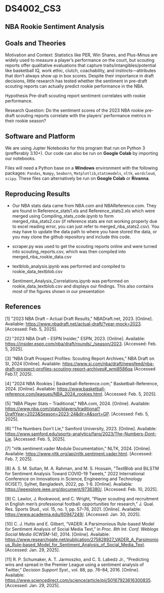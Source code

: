 # DS4002_CS3

## NBA Rookie Sentiment Analysis 

## Goals and Theories

Motivation and Context: 
Statistics like PER, Win Shares, and Plus-Minus are widely used to measure a player’s performance on the court, but scouting reports offer qualitative evaluations that capture traits/intangibles/potential like basketball IQ, work ethic, clutch, coachability,  and instincts—attributes that don’t always show up in box scores. Despite their importance in draft decisions, little research has tested whether the sentiment in pre-draft scouting reports can actually predict rookie performance in the NBA.

Hypothesis
Pre-draft scouting report sentiment correlates with rookie performance.

Research Question: 
Do the sentiment scores of the 2023 NBA rookie pre-draft scouting reports correlate with the players’ performance metrics in their rookie season?

## Software and Platform

We are using Jupter Notebooks for this program that run on Python 3 (prefferably 3.10+). Our code can also be run on **Google Colab** by importing our notebooks.

Files will need a Python base on a **Windows** environment with the following packages: `Pandas`, `Numpy`, `Seaborn`, `Matplotlib`,`statsmodels`, `nltk`, `wordcloud`, `scipy`. These files can alternatively be run on **Google Colab** or **Rivanna**. 

## Reproducing Results

- Our NBA stats data came from NBA.com and NBAReference.com. They are found in Reference_stats1.xls and Reference_stats2.xls which were merged using Compiling_stats_code.ipynb to form merged_nba_stats2.csv (if reference stats are not working properly due to excel reading error, you can just refer to merged_nba_stats2.csv). You may have to update the data path to where you have stored the data, or you may clone the github repository and include this code.

- scraper.py was used to get the scouting reports online and were turned into scouting_reports.csv, which was then compiled into merged_nba_rookie_data.csv

- textblob_analysis.ipynb was performed and compiled to rookie_data_textblob.csv

- Sentiment_Analysis_Correlations.ipynb was performed on rookie_data_textblob.csv and displays our findings. This also contains most of the figures shown in our presentation

## References

 [1] "2023 NBA Draft – Actual Draft Results," NBADraft.net, 2023. [Online]. Available: https://www.nbadraft.net/actual-draft/?year-mock=2023. [Accessed: Feb. 5, 2025].
 
 [2] "2023 NBA Draft – ESPN Insider," ESPN, 2023. [Online]. Available: https://insider.espn.com/nba/draft/rounds/_/season/2023. [Accessed: Feb. 5, 2025].
 
 [3] “NBA Draft Prospect Profiles: Scouting Report Archives,” NBA Draft on SI, 2024 [Online]. Available:
 https://www.si.com/nba/draft/newsfeed/nba-draft-prospect-profiles-scouting-report-archives#_wmi8586qa (Accessed Feb.17, 2025).
 
 [4] "2024 NBA Rookies | Basketball-Reference.com," Basketball-Reference, 2024. [Online]. Available: 
https://www.basketball-reference.com/leagues/NBA_2024_rookies.html. [Accessed: Feb. 5, 2025].

 [5] "NBA Player Stats – Traditional," NBA.com, 2024. [Online]. Available: https://www.nba.com/stats/players/traditional?DraftYear=2023&Season=2023-24&dir=A&sort=GP. 
[Accessed: Feb. 5, 2025].

 [6] "The Numbers Don't Lie," Samford University, 2023. [Online]. Available: https://www.samford.edu/sports-analytics/fans/2023/The-Numbers-Dont-Lie. [Accessed: Feb. 5, 
2025].

 [7] "nltk.sentiment.vader Module Documentation," NLTK, 2024. [Online]. Available: https://www.nltk.org/api/nltk.sentiment.vader.html. [Accessed: Feb. 7, 2025].
 
 [8] A. S. M. Sultan, M. A. Rahman, and M. S. Hossain, "TextBlob and BiLSTM for Sentiment Analysis Toward COVID-19 Tweets," 2022 International Conference on Innovations 
in Science, Engineering and Technology (ICISET), Sylhet, Bangladesh, 2022, pp. 1-6. [Online]. Available: https://ieeexplore.ieee.org/document/9736380/. [Accessed: Feb. 10, 
2025].

 [9] C. Lawlor, J. Rookwood, and C. Wright, "Player scouting and recruitment in English men’s professional football: opportunities for research," J. Qual. Res. Sports Stud., vol. 
15, no. 1, pp. 57–76, 2021. [Online]. Available: https://www.academia.edu/60947249/. [Accessed: Jan. 30, 2025].

 [10] C. J. Hutto and E. Gilbert, “VADER: A Parsimonious Rule-based Model for Sentiment Analysis of Social Media Text,” in *Proc. 8th Int. Conf. Weblogs Social Media 
(ICWSM-14)*, 2014. [Online]. Available: 
https://www.researchgate.net/publication/275828927_VADER_A_Parsimonious_Rule-based_Model_for_Sentiment_Analysis_of_Social_Media_Text. [Accessed: Jan. 29, 
2025].

 [11] R. P. Schumaker, A. T. Jarmoszko, and C. S. Labedz Jr., “Predicting wins and spread in the Premier League using a sentiment analysis of Twitter,” *Decision Support Syst.*, 
vol. 88, pp. 76–84, 2016. [Online]. Available: https://www.sciencedirect.com/science/article/pii/S0167923616300835. [Accessed: Jan. 29, 2025].

